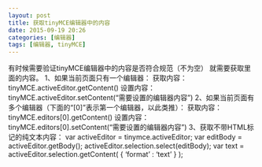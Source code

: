 ```yaml
---
layout: post
title: 获取tinyMCE编辑器中的内容
date: 2015-09-19 20:26
categories: [编辑器]
tags: [编辑器, tinyMCE]
---
```

有时候需要验证tinyMCE编辑器中的内容是否符合规范（不为空）
就需要获取里面的内容。
1、如果当前页面只有一个编辑器：
获取内容：tinyMCE.activeEditor.getContent()
设置内容：tinyMCE.activeEditor.setContent(“需要设置的编辑器内容”)
2、如果当前页面有多个编辑器（下面的“[0]”表示第一个编辑器，以此类推）：
获取内容：tinyMCE.editors[0].getContent()
设置内容：tinyMCE.editors[0].setContent(“需要设置的编辑器内容”)
3、获取不带HTML标记的纯文本内容：
var activeEditor = tinymce.activeEditor;
var editBody = activeEditor.getBody();
activeEditor.selection.select(editBody);
var text = activeEditor.selection.getContent( { ‘format’ : ‘text’ } );
